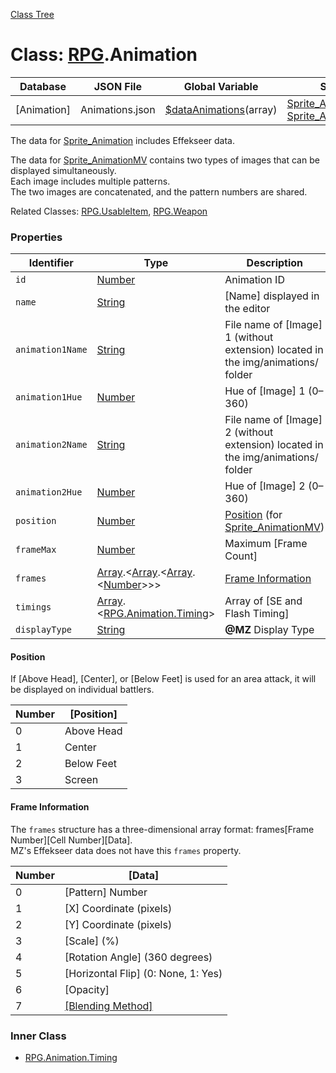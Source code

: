 [Class Tree](index.md)

# Class: [RPG](RPG.md).Animation

| Database        | JSON File        | Global Variable                                         | Sprite                                   |
|-----------------|-------------------|---------------------------------------------------------|------------------------------------------|
| [Animation]     | Animations.json   | [$dataAnimations](global.md#dataanimations-arrayrpganimation)(array) | [Sprite_Animation](Sprite_Animation.md) \| [Sprite_AnimationMV](Sprite_AnimationMV.md) |

The data for [Sprite_Animation](Sprite_Animation.md) includes Effekseer data.

The data for [Sprite_AnimationMV](Sprite_AnimationMV.md) contains two types of images that can be displayed simultaneously.<br />
Each image includes multiple patterns.<br />
The two images are concatenated, and the pattern numbers are shared.

Related Classes: [RPG.UsableItem](RPG.UsableItem.md), [RPG.Weapon](RPG.Weapon.md)

### Properties

| Identifier         | Type                                                                 | Description                                |
|--------------------|----------------------------------------------------------------------|--------------------------------------------|
| `id`               | [Number](Number.md)                                                | Animation ID                               |
| `name`             | [String](String.md)                                                | [Name] displayed in the editor            |
| `animation1Name`   | [String](String.md)                                                | File name of [Image] 1 (without extension) located in the img/animations/ folder |
| `animation1Hue`    | [Number](Number.md)                                                | Hue of [Image] 1 (0–360)                  |
| `animation2Name`   | [String](String.md)                                                | File name of [Image] 2 (without extension) located in the img/animations/ folder |
| `animation2Hue`    | [Number](Number.md)                                                | Hue of [Image] 2 (0–360)                  |
| `position`         | [Number](Number.md)                                                | [Position](#position) (for [Sprite_AnimationMV](Sprite_AnimationMV.md)) |
| `frameMax`         | [Number](Number.md)                                                | Maximum [Frame Count]                      |
| `frames`           | [Array](Array.md).&lt;[Array](Array.md).&lt;[Array](Array.md).&lt;[Number](Number.md)&gt;&gt;&gt; | [Frame Information](#frame-information)    |
| `timings`          | [Array](Array.md).&lt;[RPG.Animation.Timing](RPG.Animation.Timing.md)&gt; | Array of [SE and Flash Timing]            |
| `displayType`      | [String](String.md)                                                | **@MZ** Display Type                       |

#### Position
If [Above Head], [Center], or [Below Feet] is used for an area attack, it will be displayed on individual battlers.

| Number | [Position]       |
|--------|------------------|
| 0      | Above Head       |
| 1      | Center           |
| 2      | Below Feet       |
| 3      | Screen           |

#### Frame Information
The `frames` structure has a three-dimensional array format: frames[Frame Number][Cell Number][Data].<br />
MZ's Effekseer data does not have this `frames` property.

| Number | [Data]                            |
|--------|------------------------------------|
| 0      | [Pattern] Number                   |
| 1      | [X] Coordinate (pixels)            |
| 2      | [Y] Coordinate (pixels)            |
| 3      | [Scale] (%)                        |
| 4      | [Rotation Angle] (360 degrees)    |
| 5      | [Horizontal Flip] (0: None, 1: Yes) |
| 6      | [Opacity]                         |
| 7      | [[Blending Method]](Sprite.md#blending-method) |

### Inner Class

* [RPG.Animation.Timing](RPG.Animation.Timing.md)
